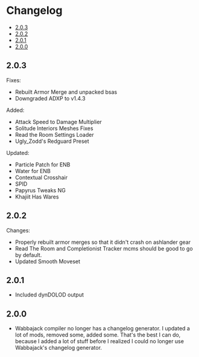 # Changelog

- [2.0.3](#203)
- [2.0.2](#202)
- [2.0.1](#201)
- [2.0.0](#200)

## 2.0.3

Fixes:
- Rebuilt Armor Merge and unpacked bsas
- Downgraded ADXP to v1.4.3

Added:
- Attack Speed to Damage Multiplier
- Solitude Interiors Meshes Fixes
- Read the Room Settings Loader
- Ugly_Zodd's Redguard Preset

Updated:
- Particle Patch for ENB
- Water for ENB
- Contextual Crosshair
- SPID
- Papyrus Tweaks NG
- Khajiit Has Wares

## 2.0.2
Changes:
- Properly rebuilt armor merges so that it didn't crash on ashlander gear
- Read The Room and Completionist Tracker mcms should be good to go by default.
- Updated Smooth Moveset

## 2.0.1

- Included dynDOLOD output

## 2.0.0

- Wabbajack compiler no longer has a changelog generator. I updated a lot of mods, removed some, added some. That's the best I can do, because I added a lot of stuff before I realized I could no longer use Wabbajack's changelog generator.
